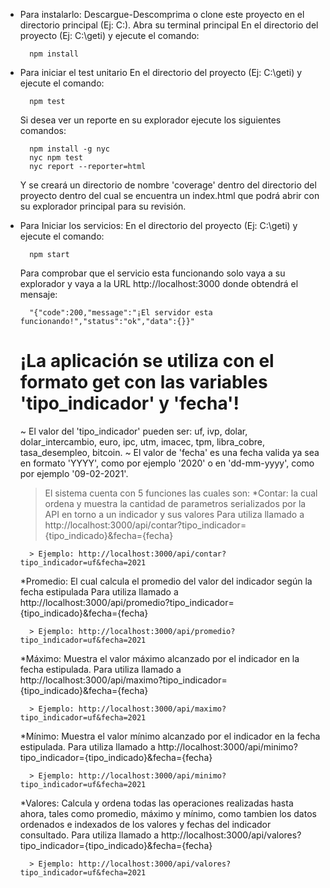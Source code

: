 - Para instalarlo:
    Descargue-Descomprima o clone este proyecto en el directorio principal  (Ej: C:\).
    Abra su terminal principal En el directorio del proyecto (Ej: C:\geti) y ejecute el comando:
        
        npm install

- Para iniciar el test unitario
    En el directorio del proyecto (Ej: C:\geti) y ejecute el comando:
        
        npm test
        
    Si desea ver un reporte en su explorador ejecute los siguientes comandos:
        
        npm install -g nyc
        nyc npm test
        nyc report --reporter=html
    
    Y se creará un directorio de nombre 'coverage' dentro del directorio del proyecto dentro del cual se encuentra un index.html que podrá abrir con su explorador principal para su revisión.

- Para Iniciar los servicios:
    En el directorio del proyecto (Ej: C:\geti) y ejecute el comando:
        
        npm start

    Para comprobar que el servicio esta funcionando solo vaya a su explorador y vaya a la URL http://localhost:3000 donde obtendrá el mensaje:
        
        "{"code":200,"message":"¡El servidor esta funcionando!","status":"ok","data":{}}"

    # ¡La aplicación se utiliza con el formato get con las variables 'tipo_indicador' y 'fecha'!
    ~ El valor del 'tipo_indicador' pueden ser: uf, ivp, dolar, dolar_intercambio, euro, ipc, utm, imacec, tpm, libra_cobre, tasa_desempleo, bitcoin.
    ~ El valor de 'fecha' es una fecha valida ya sea en formato 'YYYY', como por ejemplo '2020' o en 'dd-mm-yyyy', como por ejemplo '09-02-2021'.
    > El sistema cuenta con 5 funciones las cuales son:
      *Contar: la cual ordena y muestra la cantidad de parametros serializados por la API en torno a un indicador y sus valores
        Para utiliza llamado a http://localhost:3000/api/contar?tipo_indicador={tipo_indicado}&fecha={fecha}
        
        > Ejemplo: http://localhost:3000/api/contar?tipo_indicador=uf&fecha=2021
        
     *Promedio: El cual calcula el promedio del valor del indicador según la fecha estipulada
        Para utiliza llamado a http://localhost:3000/api/promedio?tipo_indicador={tipo_indicado}&fecha={fecha}
        
        > Ejemplo: http://localhost:3000/api/promedio?tipo_indicador=uf&fecha=2021

     *Máximo: Muestra el valor máximo alcanzado por el indicador en la fecha estipulada.
        Para utiliza llamado a http://localhost:3000/api/maximo?tipo_indicador={tipo_indicado}&fecha={fecha}
        
        > Ejemplo: http://localhost:3000/api/maximo?tipo_indicador=uf&fecha=2021

     *Mínimo: Muestra el valor mínimo alcanzado por el indicador en la fecha estipulada.
        Para utiliza llamado a http://localhost:3000/api/minimo?tipo_indicador={tipo_indicado}&fecha={fecha}
        
        > Ejemplo: http://localhost:3000/api/minimo?tipo_indicador=uf&fecha=2021

     *Valores: Calcula y ordena todas las operaciones realizadas hasta ahora, tales como promedio, máximo y mínimo, como tambien los datos ordenados e indexados de los valores y fechas del indicador consultado.
        Para utiliza llamado a http://localhost:3000/api/valores?tipo_indicador={tipo_indicado}&fecha={fecha}
        
        > Ejemplo: http://localhost:3000/api/valores?tipo_indicador=uf&fecha=2021
